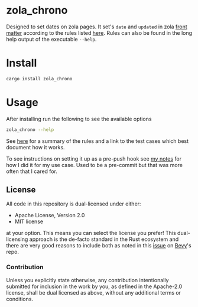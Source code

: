 # zola_chrono
Designed to set dates on zola pages. 
It set's `date` and `updated` in zola [front matter](https://www.getzola.org/documentation/content/page/#front-matter) according to the rules listed [here](https://c-git.github.io/misc/documentation-update/#rules-for-setting-date-and-updated).
Rules can also be found in the long help output of the executable `--help`.

# Install

```sh
cargo install zola_chrono
```

# Usage

After installing run the following to see the available options

```sh
zola_chrono --help
```
<!-- TODO find way to automate having the help output show up here. Needs to be automatic because doing it manually is not sustainable. -->

See [here](https://c-git.github.io/misc/documentation-update/#rules-for-setting-date-and-updated) for a summary of the rules and a link to the test cases which best document how it works. <!-- Best to link from there to be able to update it without releasing a new version -->

To see instructions on setting it up as a pre-push hook see [my notes](https://c-git.github.io/misc/documentation-update/#using-zola-chrono) for how I did it for my use case. 
Used to be a pre-commit but that was more often that I cared for.

## License

All code in this repository is dual-licensed under either:

- Apache License, Version 2.0
- MIT license

at your option.
This means you can select the license you prefer!
This dual-licensing approach is the de-facto standard in the Rust ecosystem and there are very good reasons to include both as noted in
this [issue](https://github.com/bevyengine/bevy/issues/2373) on [Bevy](https://bevyengine.org)'s repo.

### Contribution

Unless you explicitly state otherwise, any contribution intentionally submitted
for inclusion in the work by you, as defined in the Apache-2.0 license, shall
be dual licensed as above, without any additional terms or conditions.